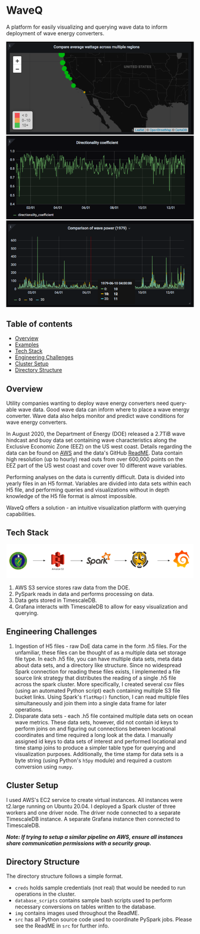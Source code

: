 # WaveQ

A platform for easily visualizing and querying wave data to inform deployment of wave energy converters. 

![Regional](img/regional.png)
![Comparison](img/direct.png)
![Direct](img/compare.png)

## Table of contents
* [Overview](#Overview)
* [Examples](#Examples)
* [Tech Stack](#Tech-Stack)
* [Engineering Challenges](#Engineering-Challenges)
* [Cluster Setup](#Cluster-setup)
* [Directory Structure](#Directory-structure)

## Overview

Utility companies wanting to deploy wave energy converters need query-able wave data. Good 
wave data can inform where to place a wave energy converter. Wave data also helps monitor 
and predict wave conditions for wave energy converters. 

In August 2020, the Department of Energy (DOE) released a 2.7TiB wave hindcast and buoy data 
set containing wave characteristics along the Exclusive Economic Zone (EEZ) on the US west coast. 
Details regarding the data can be found on [AWS](https://registry.opendata.aws/wpto-pds-us-wave/) and the data's GitHub [ReadME](https://github.com/openEDI/documentation/blob/master/US_Wave.md).
Data contain high resolution (up to hourly) read outs from over 600,000 points on the EEZ part of 
the US west coast and cover over 10 different wave variables. 

Performing analyses on the data is currently difficult. Data is divided into yearly files
in an H5 format. Variables are divided into data sets within each H5 file, and performing 
queries and visualizations without in depth knowledge of the H5 file format is almost impossible.

WaveQ offers a solution - an intuitive visualization platform with querying capabilities.

## Tech Stack

![Tech stack](img/tech_stack.png)

1. AWS S3 service stores raw data from the DOE.
2. PySpark reads in data and performs processing on data.
3. Data gets stored in TimescaleDB.
4. Grafana interacts with TimescaleDB to allow for easy visualization and querying.

## Engineering Challenges

1. Ingestion of H5 files - raw DoE data came in the form .h5 files. For the unfamiliar, these files can be thought of 
as a multiple data set storage file type. In each .h5 file, you can have multiple data sets, meta data about data sets, 
and a directory like structure. Since no widespread Spark connection for reading these files exists, I implemented 
a file source link strategy that distributes the reading of a single .h5 file across the spark cluster. More specifically,
I created several csv files (using an automated Python script) each containing multiple S3 file bucket links. Using Spark's
`flatMap()` function, I can read multiple files simultaneously and join them into a single data frame for later operations.
2. Disparate data sets - each .h5 file contained multiple data sets on ocean wave metrics. These data sets, however, did not 
contain id keys to perform joins on and figuring out connections between locational coordinates and time required a long look
at the data. I manually assigned id keys to data sets of interest and performed locational and time stamp joins 
to produce a simpler table type for querying and visualization purposes. Additionally, the time stamp for data sets
is a byte string (using Python's `h5py` module) and required a custom conversion using `numpy`.


## Cluster Setup

I used AWS's EC2 service to create virtual instances. All instances were t2.large running
on Ubuntu 20.04. I deployed a Spark cluster of three workers and one driver node. The driver 
node connected to a separate TimescaleDB instance. A separate Grafana instance then connected 
to TimescaleDB. 

***Note: If trying to setup a similar pipeline on AWS, ensure all instances share communication permissions
with a security group.*** 

## Directory Structure

The directory structure follows a simple format. 
* `creds` holds sample credentials (not real) that would be needed
to run operations in the cluster. 
* `database_scripts` contains sample bash scripts used to perform necessary conversions on 
tables written to the database. 
* `img` contains images used throughout the ReadME.
* `src` has all Python source code used to coordinate PySpark jobs. Please see the ReadME
in `src` for further info. 